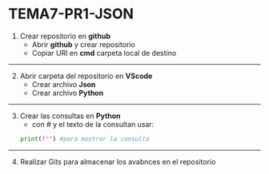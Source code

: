# TEMA7-PR1-JSON

1. Crear repositorio en **github**
    - Abrir **github** y crear repositorio
    - Copiar URl en **cmd** carpeta local de destino
---
2. Abrir carpeta del repositorio en **VScode**  
    - Crear archivo **Json**
    - Crear archivo **Python**
---
3. Crear las consultas en **Python**
    - con # y el texto de la consultan usar:
    ```py
    print(f"") #para mostrar la consulta
     ``` 
---
4. Realizar Gits para almacenar los avabnces en el repositorio       


